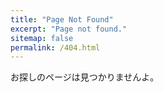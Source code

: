 ```yaml
---
title: "Page Not Found"
excerpt: "Page not found."
sitemap: false
permalink: /404.html
---
```


お探しのページは見つかりませんよ。

<script type="text/javascript">
  var GOOG_FIXURL_LANG = 'ja';
  var GOOG_FIXURL_SITE = '{{ site.url }}'
</script>
<script type="text/javascript"
  src="//linkhelp.clients.google.com/tbproxy/lh/wm/fixurl.js">
</script>
